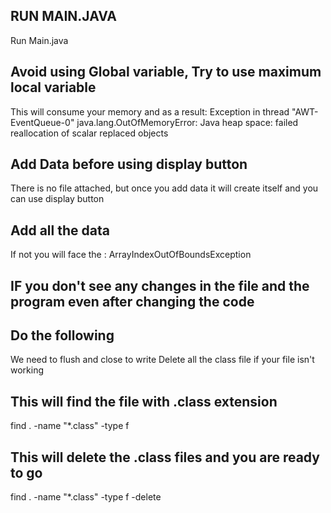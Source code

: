 ## RUN MAIN.JAVA
Run Main.java 

## Avoid using Global variable, Try to use maximum local variable 
This will consume your memory and as a result:
Exception in thread "AWT-EventQueue-0" java.lang.OutOfMemoryError: Java heap space: failed reallocation of scalar replaced objects

## Add Data before using display button
There is no file attached, but once you add data it will create itself and you can use display button

## Add all the data 
If not you will face the : ArrayIndexOutOfBoundsException

## IF you don't see any changes in the file and the program even after changing the code
## Do the following 
We need to flush and close to write
Delete all the class file if your file isn't working

## This will find the file with .class extension 
find . -name "*.class" -type f

## This will delete the .class files and you are ready to go
find . -name "*.class" -type f -delete


